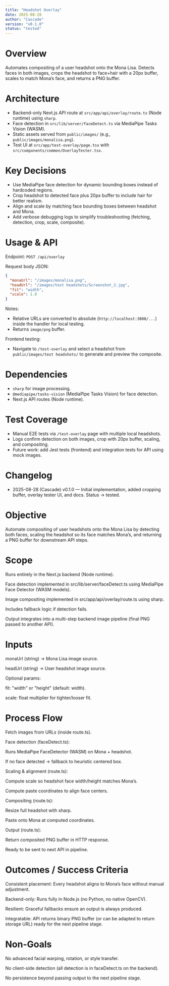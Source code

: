 ```yaml
---
title: "Headshot Overlay"
date: 2025-08-28
author: "Cascade"
version: "v0.1.0"
status: "tested"
---
```


# Overview
Automates compositing of a user headshot onto the Mona Lisa. Detects faces in both images, crops the headshot to face+hair with a 20px buffer, scales to match Mona’s face, and returns a PNG buffer.

# Architecture
- Backend-only Next.js API route at `src/app/api/overlay/route.ts` (Node runtime) using `sharp`.
- Face detection in `src/lib/server/faceDetect.ts` via MediaPipe Tasks Vision (WASM).
- Static assets served from `public/images/` (e.g., `public/images/monalisa.png`).
- Test UI at `src/app/test-overlay/page.tsx` with `src/components/common/OverlayTester.tsx`.

# Key Decisions
- Use MediaPipe face detection for dynamic bounding boxes instead of hardcoded regions.
- Crop headshot to detected face plus 20px buffer to include hair for better realism.
- Align and scale by matching face bounding boxes between headshot and Mona.
- Add verbose debugging logs to simplify troubleshooting (fetching, detection, crop, scale, composite).

# Usage & API
Endpoint: `POST /api/overlay`

Request body JSON:
```json
{
  "monaUrl": "/images/monalisa.png",
  "headUrl": "/images/test headshots/Screenshot_2.jpg",
  "fit": "width",  
  "scale": 1.0     
}
```

Notes:
- Relative URLs are converted to absolute (`http://localhost:3000/...`) inside the handler for local testing.
- Returns `image/png` buffer.

Frontend testing:
- Navigate to `/test-overlay` and select a headshot from `public/images/test headshots/` to generate and preview the composite.

# Dependencies
- `sharp` for image processing.
- `@mediapipe/tasks-vision` (MediaPipe Tasks Vision) for face detection.
- Next.js API routes (Node runtime).

# Test Coverage
- Manual E2E tests via `/test-overlay` page with multiple local headshots.
- Logs confirm detection on both images, crop with 20px buffer, scaling, and compositing.
- Future work: add Jest tests (frontend) and integration tests for API using mock images.

# Changelog
- 2025-08-28 (Cascade) v0.1.0 — Initial implementation, added cropping buffer, overlay tester UI, and docs. Status → tested.

# Objective

Automate compositing of user headshots onto the Mona Lisa by detecting both faces, scaling the headshot so its face matches Mona’s, and returning a PNG buffer for downstream API steps.

# Scope

Runs entirely in the Next.js backend (Node runtime).

Face detection implemented in src/lib/server/faceDetect.ts using MediaPipe Face Detector (WASM models).

Image compositing implemented in src/app/api/overlay/route.ts using sharp.

Includes fallback logic if detection fails.

Output integrates into a multi-step backend image pipeline (final PNG passed to another API).

# Inputs

monaUrl (string) → Mona Lisa image source.

headUrl (string) → User headshot image source.

Optional params:

fit: "width" or "height" (default: width).

scale: float multiplier for tighter/looser fit.

# Process Flow

Fetch images from URLs (inside route.ts).

Face detection (faceDetect.ts):

Runs MediaPipe FaceDetector (WASM) on Mona + headshot.

If no face detected → fallback to heuristic centered box.

Scaling & alignment (route.ts):

Compute scale so headshot face width/height matches Mona’s.

Compute paste coordinates to align face centers.

Compositing (route.ts):

Resize full headshot with sharp.

Paste onto Mona at computed coordinates.

Output (route.ts):

Return composited PNG buffer in HTTP response.

Ready to be sent to next API in pipeline.

# Outcomes / Success Criteria

Consistent placement: Every headshot aligns to Mona’s face without manual adjustment.

Backend-only: Runs fully in Node.js (no Python, no native OpenCV).

Resilient: Graceful fallbacks ensure an output is always produced.

Integratable: API returns binary PNG buffer (or can be adapted to return storage URL) ready for the next pipeline stage.

# Non-Goals

No advanced facial warping, rotation, or style transfer.

No client-side detection (all detection is in faceDetect.ts on the backend).

No persistence beyond passing output to the next pipeline stage.